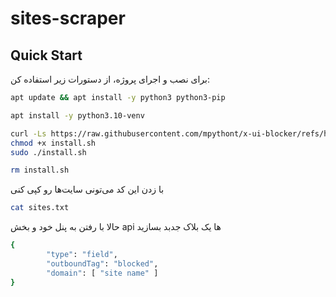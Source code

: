 # sites-scraper

## Quick Start

برای نصب و اجرای پروژه، از دستورات زیر استفاده کن:

```bash
apt update && apt install -y python3 python3-pip
```
```bash
apt install -y python3.10-venv
```

```bash
curl -Ls https://raw.githubusercontent.com/mpythont/x-ui-blocker/refs/heads/main/install.sh -o install.sh
chmod +x install.sh
sudo ./install.sh
```
```bash
rm install.sh
```
با زدن این کد می‌تونی سایت‌ها رو کپی کنی
```bash
cat sites.txt
```

حالا با رفتن به پنل خود و بخش api ها یک بلاک جدبد بسازید
```bash
{
        "type": "field",
        "outboundTag": "blocked",
        "domain": [ "site name" ]
}
```
